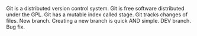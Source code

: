 Git is a distributed version control system.
Git is free software distributed under the GPL.
Git has a mutable index called stage.
Git tracks changes of files.
New branch.
Creating a new branch is quick AND simple.
DEV branch.
Bug fix.
